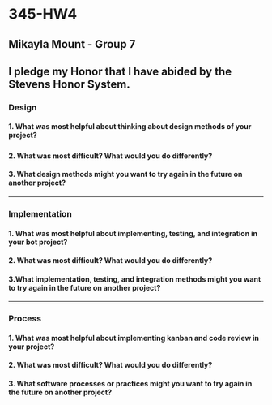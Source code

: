 # 345-HW4
## Mikayla Mount - Group 7
## I pledge my Honor that I have abided by the Stevens Honor System.

### Design
#### 1. What was most helpful about thinking about design methods of your project?
##### 
#### 2. What was most difficult? What would you do differently?

#### 3. What design methods might you want to try again in the future on another project?
---
### Implementation 
#### 1. What was most helpful about implementing, testing, and integration in your bot project?

#### 2. What was most difficult? What would you do differently?

#### 3.What implementation, testing, and integration methods might you want to try again in the future on another project?
---
### Process
#### 1. What was most helpful about implementing kanban and code review in your project?

#### 2. What was most difficult? What would you do differently?

#### 3. What software processes or practices might you want to try again in the future on another project?
